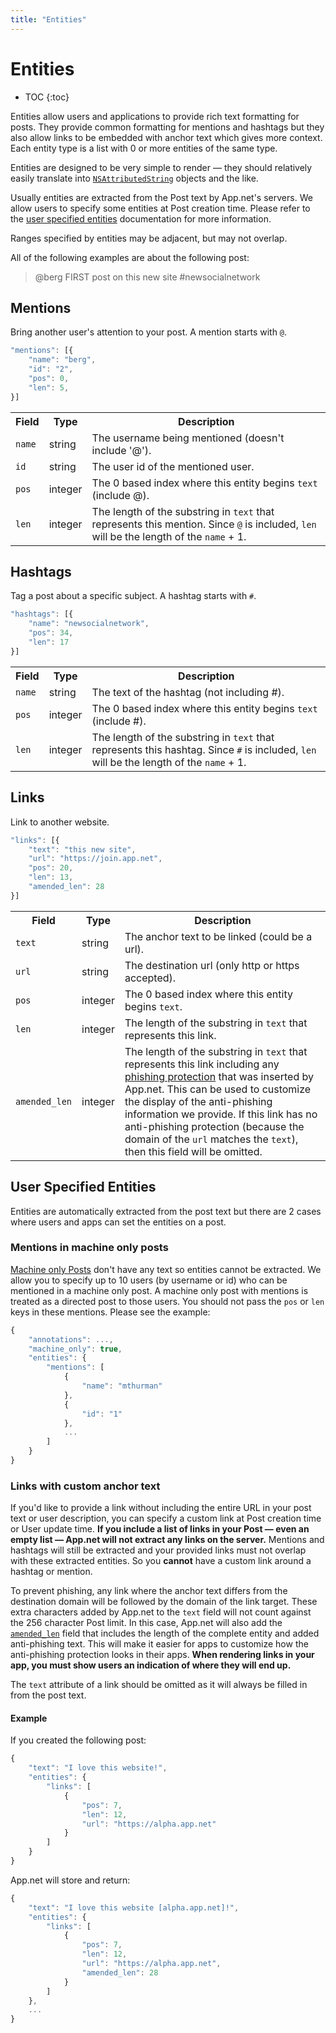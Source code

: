 ```yaml
---
title: "Entities"
---
```


# Entities

* TOC
{:toc}

Entities allow users and applications to provide rich text formatting for posts. They provide common formatting for mentions and hashtags but they also allow links to be embedded with anchor text which gives more context. Each entity type is a list with 0 or more entities of the same type.

Entities are designed to be very simple to render — they should relatively easily translate into [`NSAttributedString`](https://developer.apple.com/library/mac/#documentation/Cocoa/Reference/Foundation/Classes/NSAttributedString_Class/Reference/Reference.html) objects and the like.

Usually entities are extracted from the Post text by App.net's servers. We allow users to specify some entities at Post creation time. Please refer to the [user specified entities](#user-specified-entities) documentation for more information.

Ranges specified by entities may be adjacent, but may not overlap.

All of the following examples are about the following post:

> @berg FIRST post on this new site #newsocialnetwork

## Mentions
Bring another user's attention to your post. A mention starts with <code>@</code>.

~~~ js
"mentions": [{
    "name": "berg",
    "id": "2",
    "pos": 0,
    "len": 5,
}]
~~~

<table>
    <tr>
        <th>Field</th>
        <th>Type</th>
        <th>Description</th>
    </tr>
    <tr>
        <td><code>name</code></td>
        <td>string</td>
        <td>The username being mentioned (doesn't include '@').</td>
    </tr>
    <tr>
        <td><code>id</code></td>
        <td>string</td>
        <td>The user id of the mentioned user.</td>
    </tr>
    <tr>
        <td><code>pos</code></td>
        <td>integer</td>
        <td>The 0 based index where this entity begins <code>text</code> (include @).</td>
    </tr>
    <tr>
        <td><code>len</code></td>
        <td>integer</td>
        <td>The length of the substring in <code>text</code> that represents this mention. Since <code>@</code> is included, <code>len</code> will be the length of the <code>name</code> + 1.</td>
    </tr>
</table>

## Hashtags
Tag a post about a specific subject. A hashtag starts with <code>#</code>.

~~~ js
"hashtags": [{
    "name": "newsocialnetwork",
    "pos": 34,
    "len": 17
}]
~~~

<table>
    <tr>
        <th>Field</th>
        <th>Type</th>
        <th>Description</th>
    </tr>
    <tr>
        <td><code>name</code></td>
        <td>string</td>
        <td>The text of the hashtag (not including #).</td>
    </tr>
    <tr>
        <td><code>pos</code></td>
        <td>integer</td>
        <td>The 0 based index where this entity begins <code>text</code> (include #).</td>
    </tr>
    <tr>
        <td><code>len</code></td>
        <td>integer</td>
        <td>The length of the substring in <code>text</code> that represents this hashtag. Since <code>#</code> is included, <code>len</code> will be the length of the <code>name</code> + 1.</td>
    </tr>
</table>

## Links
Link to another website.

~~~ js
"links": [{
    "text": "this new site",
    "url": "https://join.app.net",
    "pos": 20,
    "len": 13,
    "amended_len": 28
}]
~~~

<table>
    <tr>
        <th>Field</th>
        <th>Type</th>
        <th>Description</th>
    </tr>
    <tr>
        <td><code>text</code></td>
        <td>string</td>
        <td>The anchor text to be linked (could be a url).</td>
    </tr>
    <tr>
        <td><code>url</code></td>
        <td>string</td>
        <td>The destination url (only http or https accepted).</td>
    </tr>
    <tr>
        <td><code>pos</code></td>
        <td>integer</td>
        <td>The 0 based index where this entity begins <code>text</code>.</td>
    </tr>
    <tr>
        <td><code>len</code></td>
        <td>integer</td>
        <td>The length of the substring in <code>text</code> that represents this link.</td>
    </tr>
    <tr>
        <td><code>amended_len</code></td>
        <td>integer</td>
        <td>The length of the substring in <code>text</code> that represents this link including any <a href="#links-with-custom-anchor-text">phishing protection</a> that was inserted by App.net. This can be used to customize the display of the anti-phishing information we provide. If this link has no anti-phishing protection (because the domain of the <code>url</code> matches the <code>text</code>), then this field will be omitted.</td>
    </tr>
</table>

## User Specified Entities

Entities are automatically extracted from the post text but there are 2 cases where users and apps can set the entities on a post.

### Mentions in machine only posts

[Machine only Posts](/docs/resources/post/#machine-only-posts) don't have any text so entities cannot be extracted. We allow you to specify up to 10 users (by username or id) who can be mentioned in a machine only post. A machine only post with mentions is treated as a directed post to those users. You should not pass the ```pos``` or ```len``` keys in these mentions. Please see the example:

~~~ js
{
    "annotations": ...,
    "machine_only": true,
    "entities": {
        "mentions": [
            {
                "name": "mthurman"
            },
            {
                "id": "1"
            },
            ...
        ]
    }
}
~~~

### Links with custom anchor text

If you'd like to provide a link without including the entire URL in your post text or user description, you can specify a custom link at Post creation time or User update time. **If you include a list of links in your Post — even an empty list — App.net will not extract any links on the server.** Mentions and hashtags will still be extracted and your provided links must not overlap with these extracted entities. So you **cannot** have a custom link around a hashtag or mention.

To prevent phishing, any link where the anchor text differs from the destination domain will be followed by the domain of the link target. These extra characters added by App.net to the `text` field will not count against the 256 character Post limit. In this case, App.net will also add the [`amended_len`](#links) field that includes the length of the complete entity and added anti-phishing text. This will make it easier for apps to customize how the anti-phishing protection looks in their apps. **When rendering links in your app, you must show users an indication of where they will end up.**

The ```text``` attribute of a link should be omitted as it will always be filled in from the post text.

#### Example

If you created the following post:

~~~ js
{
    "text": "I love this website!",
    "entities": {
        "links": [
            {
                "pos": 7,
                "len": 12,
                "url": "https://alpha.app.net"
            }
        ]
    }
}
~~~

App.net will store and return:

~~~ js
{
    "text": "I love this website [alpha.app.net]!",
    "entities": {
        "links": [
            {
                "pos": 7,
                "len": 12,
                "url": "https://alpha.app.net",
                "amended_len": 28
            }
        ]
    },
    ...
}
~~~